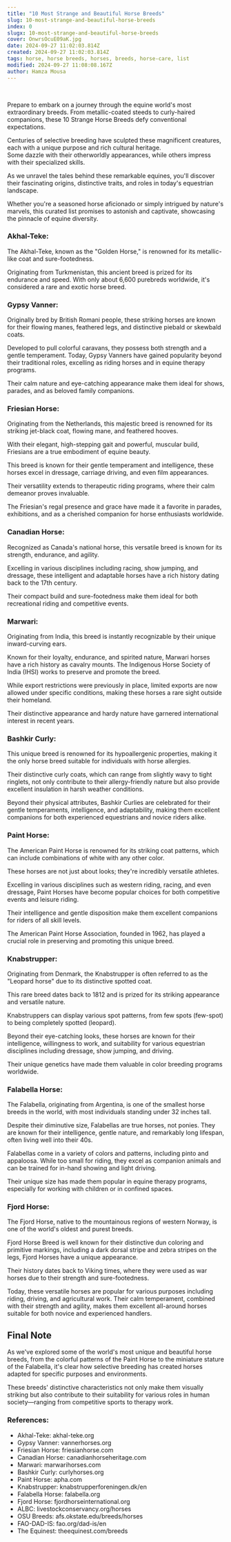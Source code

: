 ```yaml
---
title: "10 Most Strange and Beautiful Horse Breeds"
slug: 10-most-strange-and-beautiful-horse-breeds
index: 0
slugx: 10-most-strange-and-beautiful-horse-breeds
cover: OnwrsOcuE09aK.jpg
date: 2024-09-27 11:02:03.814Z
created: 2024-09-27 11:02:03.814Z
tags: horse, horse breeds, horses, breeds, horse-care, list
modified: 2024-09-27 11:08:08.167Z
author: Hamza Mousa
---
```


 

Prepare to embark on a journey through the equine world's most extraordinary breeds. From metallic-coated steeds to curly-haired companions, these 10 Strange Horse Breeds defy conventional expectations.



Centuries of selective breeding have sculpted these magnificent creatures, each with a unique purpose and rich cultural heritage.  
Some dazzle with their otherworldly appearances, while others impress with their specialized skills.



As we unravel the tales behind these remarkable equines, you'll discover their fascinating origins, distinctive traits, and roles in today's equestrian landscape.

Whether you're a seasoned horse aficionado or simply intrigued by nature's marvels, this curated list promises to astonish and captivate, showcasing the pinnacle of equine diversity.





### Akhal-Teke:

The Akhal-Teke, known as the "Golden Horse," is renowned for its metallic-like coat and sure-footedness.

Originating from Turkmenistan, this ancient breed is prized for its endurance and speed. With only about 6,600 purebreds worldwide, it's considered a rare and exotic horse breed.



### Gypsy Vanner:

Originally bred by British Romani people, these striking horses are known for their flowing manes, feathered legs, and distinctive piebald or skewbald coats.



Developed to pull colorful caravans, they possess both strength and a gentle temperament. Today, Gypsy Vanners have gained popularity beyond their traditional roles, excelling as riding horses and in equine therapy programs.

Their calm nature and eye-catching appearance make them ideal for shows, parades, and as beloved family companions.

### Friesian Horse:

Originating from the Netherlands, this majestic breed is renowned for its striking jet-black coat, flowing mane, and feathered hooves.

With their elegant, high-stepping gait and powerful, muscular build, Friesians are a true embodiment of equine beauty.

This breed is known for their gentle temperament and intelligence, these horses excel in dressage, carriage driving, and even film appearances.



Their versatility extends to therapeutic riding programs, where their calm demeanor proves invaluable.

The Friesian's regal presence and grace have made it a favorite in parades, exhibitions, and as a cherished companion for horse enthusiasts worldwide.

### Canadian Horse:

Recognized as Canada's national horse, this versatile breed is known for its strength, endurance, and agility.

Excelling in various disciplines including racing, show jumping, and dressage, these intelligent and adaptable horses have a rich history dating back to the 17th century.



Their compact build and sure-footedness make them ideal for both recreational riding and competitive events.

### Marwari:

Originating from India, this breed is instantly recognizable by their unique inward-curving ears.



Known for their loyalty, endurance, and spirited nature, Marwari horses have a rich history as cavalry mounts. The Indigenous Horse Society of India (IHSI) works to preserve and promote the breed.



While export restrictions were previously in place, limited exports are now allowed under specific conditions, making these horses a rare sight outside their homeland.



Their distinctive appearance and hardy nature have garnered international interest in recent years.

### Bashkir Curly:

This unique breed is renowned for its hypoallergenic properties, making it the only horse breed suitable for individuals with horse allergies.



Their distinctive curly coats, which can range from slightly wavy to tight ringlets, not only contribute to their allergy-friendly nature but also provide excellent insulation in harsh weather conditions.



Beyond their physical attributes, Bashkir Curlies are celebrated for their gentle temperaments, intelligence, and adaptability, making them excellent companions for both experienced equestrians and novice riders alike.

### Paint Horse:

The American Paint Horse is renowned for its striking coat patterns, which can include combinations of white with any other color.



These horses are not just about looks; they're incredibly versatile athletes.



Excelling in various disciplines such as western riding, racing, and even dressage, Paint Horses have become popular choices for both competitive events and leisure riding.



Their intelligence and gentle disposition make them excellent companions for riders of all skill levels.



The American Paint Horse Association, founded in 1962, has played a crucial role in preserving and promoting this unique breed.

### Knabstrupper:

Originating from Denmark, the Knabstrupper is often referred to as the "Leopard horse" due to its distinctive spotted coat.



This rare breed dates back to 1812 and is prized for its striking appearance and versatile nature.



Knabstruppers can display various spot patterns, from few spots (few-spot) to being completely spotted (leopard).



Beyond their eye-catching looks, these horses are known for their intelligence, willingness to work, and suitability for various equestrian disciplines including dressage, show jumping, and driving.



Their unique genetics have made them valuable in color breeding programs worldwide.



### Falabella Horse:

The Falabella, originating from Argentina, is one of the smallest horse breeds in the world, with most individuals standing under 32 inches tall.



Despite their diminutive size, Falabellas are true horses, not ponies. They are known for their intelligence, gentle nature, and remarkably long lifespan, often living well into their 40s.



Falabellas come in a variety of colors and patterns, including pinto and appaloosa. While too small for riding, they excel as companion animals and can be trained for in-hand showing and light driving.



Their unique size has made them popular in equine therapy programs, especially for working with children or in confined spaces.

### Fjord Horse:

The Fjord Horse, native to the mountainous regions of western Norway, is one of the world's oldest and purest breeds.



Fjord Horse Breed is well known for their distinctive dun coloring and primitive markings, including a dark dorsal stripe and zebra stripes on the legs, Fjord Horses have a unique appearance.



Their history dates back to Viking times, where they were used as war horses due to their strength and sure-footedness.



Today, these versatile horses are popular for various purposes including riding, driving, and agricultural work. Their calm temperament, combined with their strength and agility, makes them excellent all-around horses suitable for both novice and experienced handlers.

## Final Note

As we've explored some of the world's most unique and beautiful horse breeds, from the colorful patterns of the Paint Horse to the miniature stature of the Falabella, it's clear how selective breeding has created horses adapted for specific purposes and environments.



These breeds' distinctive characteristics not only make them visually striking but also contribute to their suitability for various roles in human society—ranging from competitive sports to therapy work.

### References:

- Akhal-Teke: akhal-teke.org
- Gypsy Vanner: vannerhorses.org
- Friesian Horse: friesianhorse.com
- Canadian Horse: canadianhorseheritage.com
- Marwari: marwarihorses.com
- Bashkir Curly: curlyhorses.org
- Paint Horse: apha.com
- Knabstrupper: knabstrupperforeningen.dk/en
- Falabella Horse: falabella.org
- Fjord Horse: fjordhorseinternational.org
- ALBC: livestockconservancy.org/horses
- OSU Breeds: afs.okstate.edu/breeds/horses
- FAO-DAD-IS: fao.org/dad-is/en
- The Equinest: theequinest.com/breeds